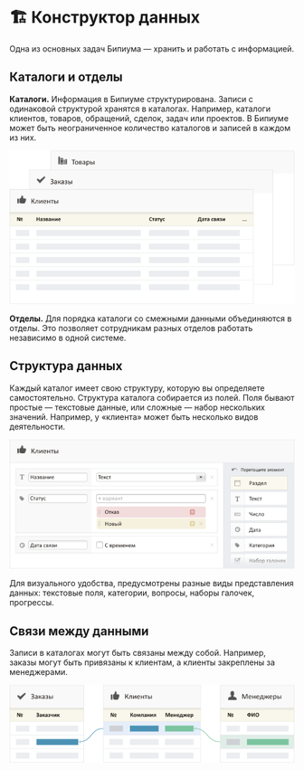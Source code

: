 # 🏗 Конструктор данных

Одна из основных задач Бипиума — хранить и работать с информацией.

## Каталоги и отделы

**Каталоги.** Информация в Бипиуме структурирована. Записи с одинаковой структурой хранятся в каталогах. Например, каталоги клиентов, товаров, обращений, сделок, задач или проектов. В Бипиуме может быть неограниченное количество каталогов и записей в каждом из них.

![](../../.gitbook/assets/structire-data.png)

**Отделы.** Для порядка каталоги со смежными данными объединяются в отделы. Это позволяет сотрудникам разных отделов работать независимо в одной системе.

## Структура данных

Каждый каталог имеет свою структуру, которую вы определяете самостоятельно. Структура каталога собирается из полей. Поля бывают простые — текстовые данные, или сложные — набор нескольких значений. Например, у «клиента» может быть несколько видов деятельности.

![](../../.gitbook/assets/structire-edit.png)

Для визуального удобства, предусмотрены разные виды представления данных: текстовые поля, категории, вопросы, наборы галочек, прогрессы.

## Связи между данными

Записи в каталогах могут быть связаны между собой. Например, заказы могут быть привязаны к клиентам, а клиенты закреплены за менеджерами.

![](../../.gitbook/assets/structire-links.png)
